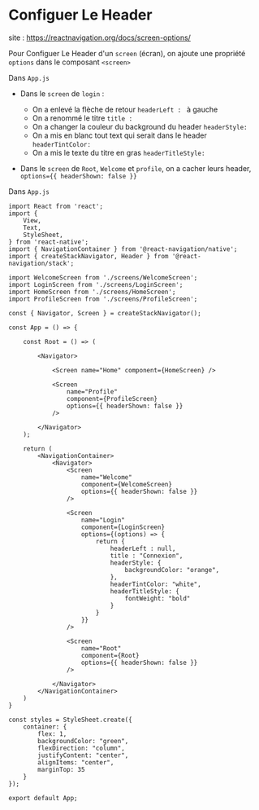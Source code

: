 # Configuer Le Header

site : https://reactnavigation.org/docs/screen-options/

Pour Configuer Le Header d'un `screen` (écran), on ajoute une propriété `options` dans le composant `<screen>`

Dans `App.js`

- Dans le `screen` de `login` :

    - On a enlevé la flèche de retour `headerLeft : ` à gauche
    - On a renommé le titre `title :`
    - On a changer la couleur du background du header `headerStyle:`
    - On a mis en blanc tout text qui serait dans le header `headerTintColor:`
    - On a mis le texte du titre en gras `headerTitleStyle:`

- Dans le `screen` de `Root`, `Welcome` et `profile`, on a cacher leurs header, `options={{ headerShown: false }}`

Dans `App.js`

    import React from 'react';
    import { 
        View, 
        Text, 
        StyleSheet, 
    } from 'react-native';
    import { NavigationContainer } from '@react-navigation/native';
    import { createStackNavigator, Header } from '@react-navigation/stack';

    import WelcomeScreen from './screens/WelcomeScreen';
    import LoginScreen from './screens/LoginScreen';
    import HomeScreen from './screens/HomeScreen';
    import ProfileScreen from './screens/ProfileScreen';

    const { Navigator, Screen } = createStackNavigator();

    const App = () => {

        const Root = () => (

            <Navigator>

                <Screen name="Home" component={HomeScreen} />

                <Screen 
                    name="Profile" 
                    component={ProfileScreen} 
                    options={{ headerShown: false }}  
                />
                
            </Navigator>
        );

        return (
            <NavigationContainer>
                <Navigator>
                    <Screen 
                        name="Welcome" 
                        component={WelcomeScreen} 
                        options={{ headerShown: false }} 
                    />

                    <Screen 
                        name="Login" 
                        component={LoginScreen} 
                        options={(options) => {
                            return {
                                headerLeft : null,
                                title : "Connexion",
                                headerStyle: {
                                    backgroundColor: "orange",
                                },
                                headerTintColor: "white",
                                headerTitleStyle: {
                                    fontWeight: "bold"
                                }
                            }
                        }} 
                    />

                    <Screen 
                        name="Root" 
                        component={Root} 
                        options={{ headerShown: false }}
                    />

                </Navigator>
            </NavigationContainer>
        )
    }

    const styles = StyleSheet.create({
        container: {
            flex: 1,
            backgroundColor: "green",
            flexDirection: "column",
            justifyContent: "center",
            alignItems: "center",
            marginTop: 35
        }
    });

    export default App;